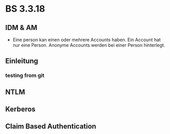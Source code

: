 # BS 3.3.18

## IDM & AM

- Eine person kan einen oder mehrere Accounts haben. Ein Account hat nur eine Person. Anonyme Accounts werden bei einer Person hinterlegt.

## Einleitung

### testing from git

## NTLM



## Kerberos



## Claim Based Authentication

